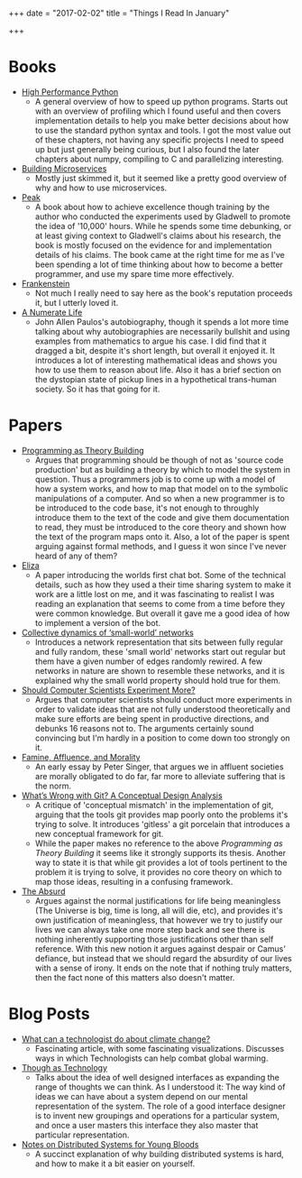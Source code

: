 +++
date = "2017-02-02"
title = "Things I Read In January"

+++

Books
=====

* [High Performance Python](https://www.amazon.co.uk/High-Performance-Python-Performant-Programming/dp/1449361595)
  * A general overview of how to speed up python programs. Starts out with an overview of profiling which I found useful and then covers implementation details to help you make better decisions about how to use the standard python syntax and tools. I got the most value out of these chapters, not having any specific projects I need to speed up but just generally being curious, but I also found the later chapters about numpy, compiling to C and parallelizing interesting.
* [Building Microservices](https://www.amazon.co.uk/gp/product/1491950358/)
  * Mostly just skimmed it, but it seemed like a pretty good overview of why and how to use microservices.
* [Peak](https://www.amazon.co.uk/Peak-Secrets-New-Science-Expertise-x/dp/1847923194/)
  * A book about how to achieve excellence though training by the author who conducted the experiments used by Gladwell to promote the idea of '10,000' hours. While he spends some time debunking, or at least giving context to Gladwell's claims about his research, the book is mostly focused on the evidence for and implementation details of his claims. The book came at the right time for me as I've been spending a lot of time thinking about how to become a better programmer, and use my spare time more effectively.
* [Frankenstein](https://www.amazon.co.uk/Frankenstein-Modern-Prometheus-Wordsworth-Classics/dp/1853260231/)
  * Not much I really need to say here as the book's reputation proceeds it, but I utterly loved it.
* [A Numerate Life](https://www.amazon.co.uk/gp/product/B00TNBPLH4)
  * John Allen Paulos's autobiography, though it spends a lot more time talking about why autobiographies are necessarily bullshit and using examples from mathematics to argue his case. I did find that it dragged a bit, despite it's short length, but overall it enjoyed it. It introduces a lot of interesting mathematical ideas and shows you how to use them to reason about life. Also it has a brief section on the dystopian state of pickup lines in a hypothetical trans-human society. So it has that going for it.

Papers
======

* [Programming as Theory Building](http://pages.cs.wisc.edu/~remzi/Naur.pdf)
  * Argues that programming should be though of not as 'source code production' but as building a theory by which to model the system in question. Thus a programmers job is to come up with a model of how a system works, and how to map that model on to the symbolic manipulations of a computer. And so when a new programmer is to be introduced to the code base, it's not enough to throughly introduce them to the text of the code and give them documentation to read, they must be introduced to the core theory and shown how the text of the program maps onto it. Also, a lot of the paper is spent arguing against formal methods, and I guess it won since I've never heard of any of them?
* [Eliza](https://web.stanford.edu/class/linguist238/p36-weizenabaum.pdf)
  * A paper introducing the worlds first chat bot. Some of the technical details, such as how they used a their time sharing system to make it work are a little lost on me, and it was fascinating to realist I was reading an explanation that seems to come from a time before they were common knowledge. But overall it gave me a good idea of how to implement a version of the bot.
* [Collective dynamics of ‘small-world’ networks](http://barabasilab.neu.edu/courses/phys5116/content/watts_strogatz.pdf)
  * Introduces a network representation that sits between fully regular and fully random, these 'small world' networks start out regular but them have a given number of edges randomly rewired. A few networks in nature are shown to resemble these networks, and it is explained why the small world property should hold true for them.
* [Should Computer Scientists Experiment More?](https://www.cs.princeton.edu/~jrex/teaching/spring2005/fft/moreexperiments.pdf)
  * Argues that computer scientists should conduct more experiments in order to validate ideas that are not fully understood theoretically and make sure efforts are being spent in productive directions, and debunks 16 reasons not to. The arguments certainly sound convincing but I'm hardly in a position to come down too strongly on it.
* [Famine, Affluence, and Morality](http://www.utilitarian.net/singer/by/1972----.htm)
  * An early essay by Peter Singer, that argues we in affluent societies are morally obligated to do far, far more to alleviate suffering that is the norm.
* [What’s Wrong with Git? A Conceptual Design Analysis](https://people.csail.mit.edu/sperezde/onward13.pdf)
  * A critique of 'conceptual mismatch' in the implementation of git, arguing that the tools git provides map poorly onto the problems it's trying to solve. It introduces 'gitless' a git porcelain that introduces a new conceptual framework for git.
  * While the paper makes no reference to the above *Programming as Theory Building* it seems like it strongly supports its thesis. Another way to state it is that while git provides a lot of tools pertinent to the problem it is trying to solve, it provides no core theory on which to map those ideas, resulting in a confusing framework.
* [The Absurd](https://philosophy.as.uky.edu/sites/default/files/The%20Absurd%20-%20Thomas%20Nagel.pdf)
  * Argues against the normal justifications for life being meaningless (The Universe is big, time is long, all will die, etc), and provides it's own justification of meaningless, that however we try to justify our lives we can always take one more step back and see there is nothing inherently supporting those justifications other than self reference. With this new notion it argues against despair or Camus' defiance, but instead that we should regard the absurdity of our lives with a sense of irony. It ends on the note that if nothing truly matters, then the fact none of this matters also doesn't matter.

Blog Posts
==========

* [What can a technologist do about climate change?](http://worrydream.com/ClimateChange/)
  * Fascinating article, with some fascinating visualizations. Discusses ways in which Technologists can help combat global warming.
* [Though as Technology](http://cognitivemedium.com/tat/index.html)
  * Talks about the idea of well designed interfaces as expanding the range of thoughts we can think. As I understood it: The way kind of ideas we can have about a system depend on our mental representation of the system. The role of a good interface designer is to invent new groupings and operations for a particular system, and once a user masters this interface they also master that particular representation.
* [Notes on Distributed Systems for Young Bloods](https://www.somethingsimilar.com/2013/01/14/notes-on-distributed-systems-for-young-bloods/)
  * A succinct explanation of why building distributed systems is hard, and how to make it a bit easier on yourself.
